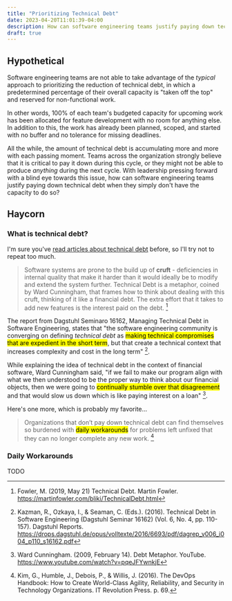 ```yaml
---
title: "Prioritizing Technical Debt"
date: 2023-04-20T11:01:39-04:00
description: How can software engineering teams justify paying down technical debt when they simply don’t have the capacity to do so?
draft: true
---
```


## Hypothetical

Software engineering teams are not able to take advantage of the _typical_
approach to prioritizing the reduction of technical debt, in which a
predetermined percentage of their overall capacity is "taken off the top" and
reserved for non-functional work.

In other words, 100% of each team's budgeted capacity for upcoming work has
been allocated for feature development with no room for anything else. In
addition to this, the work has already been planned, scoped, and started with
no buffer and no tolerance for missing deadlines.

All the while, the amount of technical debt is accumulating more and more with
each passing moment. Teams across the organization strongly believe that it is
critical to pay it down during this cycle, or they might not be able to produce
_anything_ during the next cycle. With leadership pressing forward with a blind
eye towards this issue, how can software engineering teams justify paying down
technical debt when they simply don't have the capacity to do so?

## Haycorn

### What is technical debt?

I'm sure you've [read articles about technical debt](https://www.google.com/search?q=what+is+technical+debt&oq=what+is+technical+debt)
before, so I'll try not to repeat too much.

> Software systems are prone to the build up of **cruft** - deficiencies in
> internal quality that make it harder than it would ideally be to modify and
> extend the system further. Technical Debt is a metaphor, coined by Ward
> Cunningham, that frames how to think about dealing with this cruft, thinking
> of it like a financial debt. The extra effort that it takes to
> add new features is the interest paid on the debt. [^fn1]

The report from Dagstuhl Seminaro 16162, Managing Technical Debt in Software
Engineering, states that "the software engineering community is converging on
defining _technical debt_ as <mark>making technical compromises that are
expedient in the short term</mark>, but that create a technical context that increases
complexity and cost in the long term" [^fn2].

While explaining the idea of technical debt in the context of financial
software, Ward Cunningham said, "if we fail to make our program align with what
we then understood to be the proper way to think about our financial objects,
then we were going to <mark>continually stumble over that disagreement</mark>
and that would slow us down which is like paying interest on a loan" [^fn3].

Here's one more, which is probably my favorite...

> Organizations that don’t pay down technical debt can find themselves so
> burdened with <mark>daily workarounds</mark> for problems left unfixed that
> they can no longer complete any new work. [^fn4]

### Daily Workarounds

TODO

[^fn1]: Fowler, M. (2019, May 21) Technical Debt. Martin Fowler. https://martinfowler.com/bliki/TechnicalDebt.html
[^fn2]: Kazman, R., Ozkaya, I., & Seaman, C. (Eds.). (2016). Technical Debt in Software Engineering (Dagstuhl Seminar 16162) (Vol. 6, No. 4, pp. 110-157). Dagstuhl Reports. https://drops.dagstuhl.de/opus/volltexte/2016/6693/pdf/dagrep_v006_i004_p110_s16162.pdf
[^fn3]: Ward Cunningham. (2009, February 14). Debt Metaphor. YouTube. https://www.youtube.com/watch?v=pqeJFYwnkjE
[^fn4]: Kim, G., Humble, J., Debois, P., & Willis, J. (2016). The DevOps Handbook: How to Create World-Class Agility, Reliability, and Security in Technology Organizations. IT Revolution Press. p. 69.
